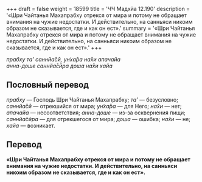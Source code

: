 +++
draft = false
weight = 18599
title = 'ЧЧ Мадхйа 12.190'
description = '«Шри Чайтанья Махапрабху отрекся от мира и потому не обращает внимания на чужие недостатки. И действительно, на санньяси никоим образом не сказывается, где и как он ест».'
summary = '«Шри Чайтанья Махапрабху отрекся от мира и потому не обращает внимания на чужие недостатки. И действительно, на санньяси никоим образом не сказывается, где и как он ест».'
+++

_прабху та’ саннйа̄сӣ, ун̇ха̄ра на̄хи апачайа  
анна-доше саннйа̄сӣра доша на̄хи хайа_

## Пословный перевод

_прабху_ — Господь Шри Чайтанья Махапрабху; _та’_ — безусловно; _саннйа̄сӣ_ — отрекшийся от мира; _ун̇ха̄ра_ — для Него; _на̄хи_ — нет; _апачайа_ — несоответствия; _анна_\-_доше_ — из-за осквернения пищи; _саннйа̄сӣра_ — для отрекшегося от мира; _доша_ — ошибка; _на̄хи_ — не; _хайа_ — возникает.

## Перевод

**«Шри Чайтанья Махапрабху отрекся от мира и потому не обращает внимания на чужие недостатки. И действительно, на санньяси никоим образом не сказывается, где и как он ест».**

